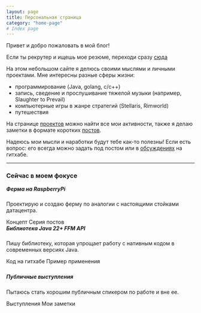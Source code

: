 ```yaml
---
layout: page
title: Персональная страница
category: "home-page"
# Index page
---
```



Привет и добро пожаловать в мой блог!

Если ты рекрутер и ищешь мое резюме, переходи сразу [сюда](/about/)

На этом небольшом сайте я делюсь своими мыслями и личными проектами. Мне интересны разные сферы жизни:

- программирование (Java, golang, c/c++)
- запись, сведение и прослушивание тяжелой музыки (например, Slaughter to Prevail)
- компьютерные игры в жанре стратегий (Stellaris, Rimworld)
- путешествия

На странице [проектов](/projects/) можно найти все мои активности, также я делаю заметки в формате
коротких [постов](/blog/).

Надеюсь мои мысли и наработки будут тебе как-то полезны! Если есть вопрос: его всегда можно задать под постом или 
в [обсуждениях](https://github.com/DigitalSmile/digitalsmile.github.io/discussions) на гитхабе.

---

### Сейчас в моем фокусе

<style>
  #projects #post-list div .post-preview::before {
    content: none;
  }
  #projects h5, #projects .content {
    margin-top: 0 !important;
  }
  #projects a {
    text-decoration: none;
    border-bottom: none;
  }
  #post-list .row+.row {
    margin-top: 1.5rem;
  }
</style>
<div id="projects">
  <div id="post-list" class="container">
    <div class="row">
      <div class="col-sm-6 mb-3 mb-sm-0">
        <div class="card-wrapper card post-preview h-100">
          <div class="card-body">
            <h5 class="card-title">Ферма на RaspberryPi</h5>
            <p class="card-text content">Проектирую и создаю ферму по аналогии с настоящими стойками датацентра.</p>
          </div>
          <div class="card-footer">
            <a href="" class="text-muted card-link">Концепт <i class="fa fa-up-right-from-square fa-xs"></i></a>
            <a href="/categories/rp4-farm/" class="text-muted card-link">Серия постов <i class="fa fa-up-right-from-square fa-xs"></i></a>
          </div>
        </div>
      </div>
      <div class="col-sm-6 mb-3 mb-sm-0">
        <div class="card-wrapper card post-preview h-100">
          <div class="card-body">
            <h5 class="card-title">Библиотека Java 22+ FFM API</h5>
            <p class="card-text content">Пишу библиотеку, которая упрощает работу с нативным кодом в современных версиях Java.</p>
          </div>
          <div class="card-footer">
            <a href="https://github.com/DigitalSmile/native-memory-processor" class="text-muted card-link">Код на гитхабе <i class="fa fa-up-right-from-square fa-xs"></i></a>
            <a href="https://github.com/DigitalSmile/gpio" class="text-muted card-link">Пример применения <i class="fa fa-up-right-from-square fa-xs"></i></a>
          </div>
        </div>
      </div>
    </div>
    <div class="row">
      <div class="col-sm-6 mb-3 mb-sm-0">
        <div class="card-wrapper card post-preview h-100">
          <div class="card-body">
            <h5 class="card-title">Публичные выступления</h5>
            <p class="card-text content">Пытаюсь стать хорошим публичным спикером по работе и вне ее.</p>
          </div>
          <div class="card-footer">
            <a href="/speaking/" class="text-muted card-link">Выступления <i class="fa fa-up-right-from-square fa-xs"></i></a>
            <a href="/categories/public-speaking/" class="text-muted card-link">Мои заметки <i class="fa fa-up-right-from-square fa-xs"></i></a>
          </div>
        </div>
      </div>
    </div>
  </div>
</div>

